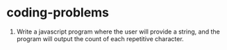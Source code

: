 # coding-problems

1. Write a javascript program where the user will provide a string, and the program will output the count of each repetitive character.
